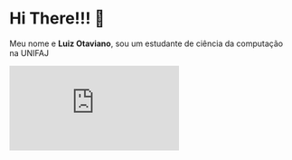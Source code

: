 # Hi There!!! 👋
Meu nome e **Luiz Otaviano**, sou um estudante de ciência da computação na UNIFAJ

![html](https://cdn.jsdelivr.net/gh/devicons/devicon@v2.15.1/devicon.min.css)
          
